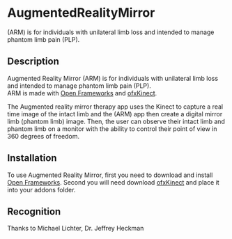 AugmentedRealityMirror
======================

(ARM) is for individuals with unilateral limb loss and intended to manage phantom limb pain (PLP).

Description
-----------
Augmented Reality Mirror (ARM) is for individuals with unilateral limb loss and intended to manage phantom limb pain (PLP).  
ARM is made with [Open Frameworks](http://openframeworks.cc/) and [ofxKinect](https://github.com/ofTheo/ofxKinect).  

The Augmented reality mirror therapy app uses the Kinect to capture a real time image of the intact limb and the (ARM) app then create a digital mirror limb (phantom limb) image.  Then, the user can observe their intact limb and phantom limb on a monitor with the ability to control their point of view in 360 degrees of freedom.

Installation
------------

To use Augmented Reality Mirror, first you need to download and install [Open Frameworks](https://github.com/openframeworks/openFrameworks). Second you will need download [ofxKinect](https://github.com/ofTheo/ofxKinect) and place it into your addons folder.

Recognition
-----------
Thanks to Michael Lichter, Dr. Jeffrey Heckman
